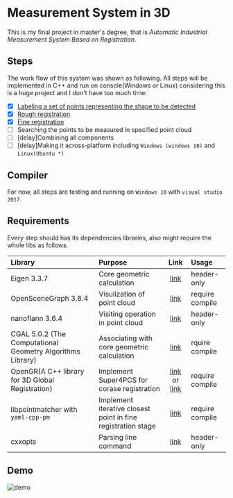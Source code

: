 # Measurement System in 3D

This is my final project in master's degree,  that is *Automatic Industrial Measurement System Based on Registration*.

## Steps

The work flow of this system was shown as following. All steps will be implemented in C++ and run on console(Windows or Linux) considering this is a huge project and I don't have too much time:

- [x] [Labeling a set of points representing the shape to be detected](./labeling_points)
- [x] [Rough registration](./rough_registration)
- [x] [Fine registration](./fine_registration)
- [ ] Searching the points to be measured in specified point cloud
- [ ] [delay]Combining all components 
- [ ] [delay]Making it across-platform including `Windows (windows 10)` and `Linux(Ubuntu *)`

## Compiler

For now, all steps are testing and running on `Windows 10` with `visual studio 2017`.

## Requirements

Every step should has its dependencies libraries, also might require the whole libs as follows.

| Library | Purpose | Link | Usage|
| :---         |     :---      |         :---: | :---|
| Eigen 3.3.7   |  Core geometric calculation     | [link](http://eigen.tuxfamily.org/index.php?title=Main_Page)    | header-only |
| OpenSceneGraph 3.6.4  |  Visulization of point cloud     | [link](http://www.openscenegraph.org/)    | require compile |
| nanoflann 3.6.4  | Visiting operation in point cloud     | [link](https://github.com/jlblancoc/nanoflann)   | header-only |
| CGAL 5.0.2  (The Computational Geometry Algorithms Library) | Associating with core geometric calculation     | [link](https://www.cgal.org/)   | rquire compile|
| OpenGR(A C++ library for 3D Global Registration)  |  Implement Super4PCS for corase registration  | [link](https://github.com/STORM-IRIT/OpenGR) or [link](https://storm-irit.github.io/OpenGR/index.html)   | require compile |
| libpointmatcher with `yaml-cpp-pm`   | Implement  iterative closest point in fine registration stage    | [link](https://github.com/ethz-asl/libpointmatcher)   | require compile |
| cxxopts  |  Parsing line command     |[link](https://github.com/jarro2783/cxxopts)  | header-only |

## Demo

![demo](./demo/demo.gif)